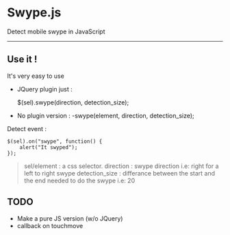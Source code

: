 Swype.js
=======

Detect mobile swype in JavaScript


----------


Use it !
--------
It's very easy to use

 - JQuery plugin just :

    $(sel).swype(direction, detection_size);

 - No plugin version :
 -swype(element, direction, detection_size);

Detect event :

	$(sel).on("swype", function() {
		alert("It swyped");
	});
>sel/element : a css selector.
>direction : swype direction i.e: right for a left to right swype
>detection_size : differance between the start and the end needed to do the swype i.e: 20

TODO
--------

 - Make a pure JS version (w/o JQuery)
 - callback on touchmove

